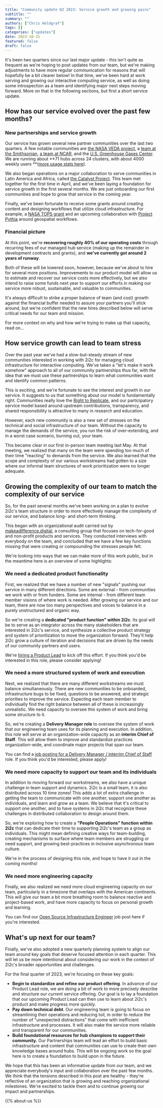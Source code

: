 ```yaml
---
title: "Community update Q3 2023: Service growth and growing pains"
subtitle: ""
summary: ""
authors: ["Chris Holdgraf"]
tags: []
categories: ["updates"]
date: 2023-10-31
featured: false
draft: false
---
```


It's been two quarters since our last major update - this isn't quite as frequent as we're hoping to post updates from our team, but we're making adjustments to have more regular communication for reasons that will hopefully be a bit clearer below!
In that time, we've been hard at work serving and growing our interactive computing service, as well as doing some introspection as a team and identifying major next steps moving forward.
More on that in the following sections, but first a short service update.

## How has our service evolved over the past few months?

### New partnerships and service growth

Our service has grown several new partner communities over the last two quarters. A few notable communities are [the NASA VEDA project](https://nasa-veda.2i2c.cloud/), a [team at the Smithsonian](https://smithsonian.2i2c.cloud/), [a team at NCAR](https://ncar-cisl.2i2c.cloud/), and the [U.S. Greenhouse Gases Center](https://hub.ghg.center/). We are running about **71 hubs across 24 clusters, with about 4000 weekly users **([more usage stats here](https://2i2c.org/kpis/cloud/)).

We also began operations on a major collaboration to serve communities in Latin America and Africa, called [the Catalyst Project](https://zenodo.org/records/7025288).
This team met together for the first time in April, and we've been laying a foundation for service growth in the first several months.
We are just onboarding our first communities and hope to grow that service in the coming year.

Finally, we've been fortunate to receive some grants around creating content and designing workflows that utilize cloud infrastructure. For example, a [NASA TOPS grant](https://nasa.github.io/Transform-to-Open-Science/open-science-101/) and an upcoming collaboration with [Project Pythia](https://projectpythia.org/) around geospatial workflows.

### Financial picture

At this point, we're **recovering roughly 40% of our operating costs** through recurring fees of our managed hub service (making up the remainder in development contracts and grants), and **we've currently got around 2 years of runway**.

Both of these will be lowered soon, however, because we've about to hire for several more positions.
Improvements to our product model will allow us to estimate and recover our service costs more effectively, but we also intend to raise some funds next year to support our efforts in making our service more robust, sustainable, and valuable to communities.

It's always difficult to strike a proper balance of team (and cost) growth against the financial buffer needed to assure your partners you'll stick around, but we're confident that the new hires described below will serve critical needs for our team and mission.

For more context on why and how we're trying to make up that capacity, read on...

## How service growth can lead to team stress

Over the past year we've had a slow-but-steady stream of new communities interested in working with 2i2c for managing cloud infrastructure for interactive computing.
We've taken a "let's make it work somehow" approach to all of our community partnerships thus far, with the idea that we must use these partnerships to learn what communities want and identify common patterns.

This is exciting, and we're fortunate to see the interest and growth in our service.
It suggests to us that something about our model is fundamentally right.
Communities really love the [Right to Replicate](https://2i2c.org/right-to-replicate), and our participatory service model based around upstream contributions, transparency, and shared responsibility is attractive to many in research and education.

However, each new community is also a new set of stresses on the technical and social infrastructure of our team.
Without the capacity to manage the demands of the service, you run the risk of over-extending, and in a worst case scenario, burning out, your team.

This became clear in our first in-person team meeting last May.
At that meeting, we realized that many on the team were spending too much of their time "reacting" to demands from the service.
We also learned that the scope and complexity of our various workstreams had gotten to a size where our informal team structures of work prioritization were no longer adequate.

## Growing the complexity of our team to match the complexity of our service

So, for the past several months we've been working on a plan to evolve 2i2c's team structure in order to more effectively manage the complexity of our service, and balance long- and short-term thinking.

This began with an organizational audit carried out by [makeadifference.digital](https://www.makeadifference.digital/), a consulting group that focuses on tech-for-good and non-profit products and services.
They conducted interviews with everybody on the team, and concluded that we have a few key functions missing that were creating or compounding the stresses people felt.

We're looking into ways that we can make more of this work public, but in the meantime here is an overview of some highlights:

### We need a dedicated product functionality

First, we realized that we have a number of new "signals" pushing our service in many different directions.
Some are external - from communities we work with or from funders. Some are internal - from different team member visions of where work is needed.
After growing our service and our team, there are now too many perspectives and voices to balance in a purely unstructured and organic way.

So we're creating a **dedicated "product function" within 2i2c**.
Its goal will be to serve as an integrator across the many stakeholders that are interested in 2i2c's service, and synthesize a collective product strategy and system of prioritization to move the organization forward.
They'll help 2i2c grow a culture of iteration and decisions that are driven by the needs of our community partners and users.

We're [hiring a Product Lead](https://2i2c.org/jobs/2023/product-lead/) to kick off this effort.
If you think you'd be interested in this role, please consider applying!

### We need a more structured system of work and execution

Next, we realized that there are many different workstreams we must balance simultaneously.
There are new communities to be onboarded, infrastructure bugs to be fixed, questions to be answered, and strategic priorities to improve the service.
Expecting each team member to individually find the right balance between all of these is increasingly unrealistic.
We need capacity to oversee this system of work and bring some structure to it.

So, we're creating a **Delivery Manager role** to oversee the system of work that our engineering team uses for its planning and execution.
In addition, this role will serve at an organization-wide capacity as an **interim Chief of Staff**.
This will allow them to improve and standardize practices organization-wide, and coordinate major projects that span our team.

You can find a [job posting for a Delivery Manager / interrim Chief of Staff](https://2i2c.org/jobs/2023/delivery-manager/) role.
If you think you'd be interested, please apply!

### We need more capacity to support our team and its individuals

In addition to moving forward our workstreams, we also have a unique challenge in team support and dynamics.
2i2c is a small team, it is also distributed across 10 time zones!
This adds a lot of extra challenge in getting the team to communicate with one another, support one another as individuals, and learn and grow as a team.
We believe that it's critical to support one another, and to have systems in 2i2c that recognize these challenges in distributed collaboration to design around them.

So, we're exploring how to create a **"People Operations" function within 2i2c** that can dedicate their time to supporting 2i2c's team as a group as individuals.
This might mean defining creative ways for team-building, creating mechanisms to surface where team members are struggling or need support, and growing best-practices in inclusive asynchronous team culture.

We're in the process of designing this role, and hope to have it out in the coming months!

### We need more engineering capacity

Finally, we also realized we need more cloud engineering capacity on our team, particularly in a timezone that overlaps with the American continents.
This will give our team a bit more breathing room to balance reactive and project-based work, and have more capacity to focus on personal growth and learning.

You can find our [Open Source Infrastructure Engineer](https://2i2c.org/jobs/2023/23qq4-open-source-infrastructure-engineer/) job post here if you're interested.

## What's up next for our team?

Finally, we've also adopted a new quarterly planning system to align our team around key goals that deserve focused attention in each quarter.
This will let us be more intentional about considering our work in the context of 2i2c's broader opportunities and challenges.

For the final quarter of 2023, we're focusing on these key goals:

* **Begin to standardize and refine our product offering**.
  In advance of our Product Lead role, we are doing a bit of work to more precisely describe and structure our _current_ service offering.
  Our goal is to lay a foundation that our upcoming Product Lead can then use to learn about 2i2c's product and make progress more quickly.
* **Pay down technical debt**.
  Our engineering team is going to focus on streamlining their operations and reducing toil, in order to reduce the number of "unexpected distractions" that come with inefficient infrastructure and processes.
  It will also make the service more reliable and transparent for our communities.
* **Build foundational resources for hub champions to support their community.**
  Our Partnerships team will lead an effort to build basic infrastructure and content that communities can use to create their own knowledge bases around hubs. This will be ongoing work so the goal here is to create a foundation to build upon in the future.

We hope that this has been an informative update from our team, and we appreciate everybody's input and collaboration over the past few months.
We think that the tensions described in this post are healthy - they're reflective of an organization that is growing and reaching organizational milestones.
We're excited to tackle them and to continue growing our impact and partnerships.

{{% about-us %}}
